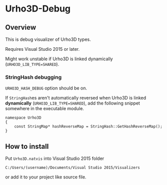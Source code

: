 # Urho3D-Debug

## Overview

This is debug visualizer of Urho3D types.

Requires Visual Studio 2015 or later.

Might work unstable if Urho3D is linked dynamically (`URHO3D_LIB_TYPE=SHARED`).

### StringHash debugging

`URHO3D_HASH_DEBUG` option should be on.

If `StringHash`es aren't automatically reversed when Urho3D is linked **dynamically** (`URHO3D_LIB_TYPE=SHARED`), add the following snippet somewhere in the executable module.

```
namespace Urho3D
{
    const StringMap* hashReverseMap = StringHash::GetHashReverseMap();
}
```

## How to install

Put `Urho3D.natvis` into Visual Studio 2015 folder

`C:/Users/(username)/Documents/Visual Studio 2015/Visualizers`

or add it to your project like source file.
